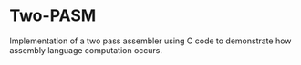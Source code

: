 # Two-PASM
Implementation of a two pass assembler using C code to demonstrate how assembly language computation occurs. 
